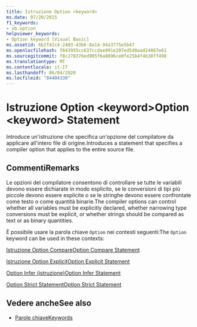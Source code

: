 ```yaml
---
title: Istruzione Option <keyword>
ms.date: 07/20/2015
f1_keywords:
- vb.option
helpviewer_keywords:
- Option keyword [Visual Basic]
ms.assetid: 6b2f41c4-2403-43b6-8a14-94a3775e5b47
ms.openlocfilehash: f843955cc637ccdae091e207ed5d0aad24867e61
ms.sourcegitcommit: f8c270376ed905f6a8896ce0fe25b4f4b38ff498
ms.translationtype: MT
ms.contentlocale: it-IT
ms.lasthandoff: 06/04/2020
ms.locfileid: "84404330"
---
```

# <a name="option-keyword-statement"></a><span data-ttu-id="8e4f1-102">Istruzione Option \<keyword></span><span class="sxs-lookup"><span data-stu-id="8e4f1-102">Option \<keyword> Statement</span></span>
<span data-ttu-id="8e4f1-103">Introduce un'istruzione che specifica un'opzione del compilatore da applicare all'intero file di origine.</span><span class="sxs-lookup"><span data-stu-id="8e4f1-103">Introduces a statement that specifies a compiler option that applies to the entire source file.</span></span>  
  
## <a name="remarks"></a><span data-ttu-id="8e4f1-104">Commenti</span><span class="sxs-lookup"><span data-stu-id="8e4f1-104">Remarks</span></span>  
 <span data-ttu-id="8e4f1-105">Le opzioni del compilatore consentono di controllare se tutte le variabili devono essere dichiarate in modo esplicito, se le conversioni di tipi più piccole devono essere esplicite o se le stringhe devono essere confrontate come testo o come quantità binarie.</span><span class="sxs-lookup"><span data-stu-id="8e4f1-105">The compiler options can control whether all variables must be explicitly declared, whether narrowing type conversions must be explicit, or whether strings should be compared as text or as binary quantities.</span></span>  
  
 <span data-ttu-id="8e4f1-106">È possibile usare la parola chiave `Option` nei contesti seguenti:</span><span class="sxs-lookup"><span data-stu-id="8e4f1-106">The `Option` keyword can be used in these contexts:</span></span>  
  
 [<span data-ttu-id="8e4f1-107">Istruzione Option Compare</span><span class="sxs-lookup"><span data-stu-id="8e4f1-107">Option Compare Statement</span></span>](option-compare-statement.md)  
  
 [<span data-ttu-id="8e4f1-108">Istruzione Option Explicit</span><span class="sxs-lookup"><span data-stu-id="8e4f1-108">Option Explicit Statement</span></span>](option-explicit-statement.md)  
  
 [<span data-ttu-id="8e4f1-109">Option Infer (istruzione)</span><span class="sxs-lookup"><span data-stu-id="8e4f1-109">Option Infer Statement</span></span>](option-infer-statement.md)  
  
 [<span data-ttu-id="8e4f1-110">Option Strict Statement</span><span class="sxs-lookup"><span data-stu-id="8e4f1-110">Option Strict Statement</span></span>](option-strict-statement.md)  
  
## <a name="see-also"></a><span data-ttu-id="8e4f1-111">Vedere anche</span><span class="sxs-lookup"><span data-stu-id="8e4f1-111">See also</span></span>

- [<span data-ttu-id="8e4f1-112">Parole chiave</span><span class="sxs-lookup"><span data-stu-id="8e4f1-112">Keywords</span></span>](../keywords/index.md)
